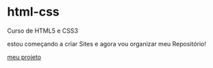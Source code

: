 # html-css
 Curso de HTML5 e CSS3

 estou começando a criar Sites e agora vou organizar meu Repositório!


<a href="exercicios/ex022/fundo006.html"> meu projeto </a>
